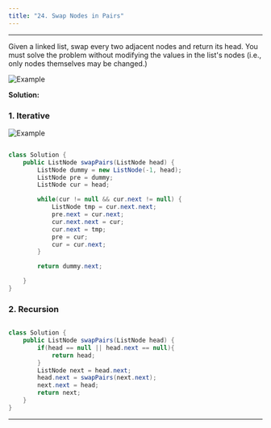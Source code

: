 ```yaml
---
title: "24. Swap Nodes in Pairs"
---
```


---

Given a linked list, swap every two adjacent nodes and return its head. You must solve the problem without modifying the values in the list's nodes (i.e., only nodes themselves may be changed.)

![Example](/Leetcode/assets/24.png)

**Solution:**

### 1. Iterative

![Example](/Leetcode/assets/24-1.png)

```java

class Solution {
    public ListNode swapPairs(ListNode head) {
        ListNode dummy = new ListNode(-1, head);
        ListNode pre = dummy;
        ListNode cur = head;

        while(cur != null && cur.next != null) {
            ListNode tmp = cur.next.next;
            pre.next = cur.next;
            cur.next.next = cur;
            cur.next = tmp;
            pre = cur;
            cur = cur.next;
        }

        return dummy.next;

    }
}

```

### 2. Recursion

```java

class Solution {
    public ListNode swapPairs(ListNode head) {
        if(head == null || head.next == null){
            return head;
        }
        ListNode next = head.next;
        head.next = swapPairs(next.next);
        next.next = head;
        return next;
    }
}

```

---
